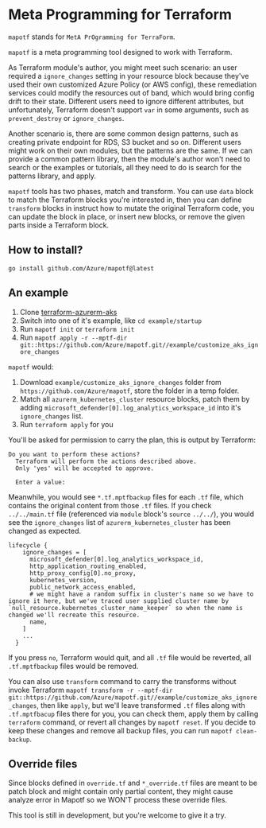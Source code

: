 # Meta Programming for Terraform

`mapotf` stands for `MetA PrOgramming for TerraForm`.

`mapotf` is a meta programming tool designed to work with Terraform.

As Terraform module's author, you might meet such scenario: an user required a `ignore_changes` setting in your resource block because they've used their own customized Azure Policy (or AWS config), these remediation services could modify the resources out of band, which would bring config drift to their state. Different users need to ignore different attributes, but unfortunately, Terraform doesn't support `var` in some arguments, such as `prevent_destroy` or `ignore_changes`.

Another scenario is, there are some common design patterns, such as creating private endpoint for RDS, S3 bucket and so on. Different users might work on their own modules, but the patterns are the same. If we can provide a common pattern library, then the module's author won't need to search or the examples or tutorials, all they need to do is search for the patterns library, and apply.

`mapotf` tools has two phases, match and transform. You can use `data` block to match the Terraform blocks you're interested in, then you can define `transform` blocks in instruct how to mutate the original Terraform code, you can update the block in place, or insert new blocks, or remove the given parts inside a Terraform block.

## How to install?

`go install github.com/Azure/mapotf@latest`

## An example

1. Clone [terraform-azurerm-aks](https://github.com/Azure/terraform-azurerm-aks.git)
2. Switch into one of it's example, like `cd example/startup`
3. Run `mapotf init` or `terraform init`
3. Run `mapotf apply -r --mptf-dir git::https://github.com/Azure/mapotf.git//example/customize_aks_ignore_changes`

`mapotf` would:

1. Download `example/customize_aks_ignore_changes` folder from `https://github.com/Azure/mapotf`, store the folder in a temp folder.
2. Match all `azurerm_kubernetes_cluster` resource blocks, patch them by adding `microsoft_defender[0].log_analytics_workspace_id` into it's `ignore_changes` list.
3. Run `terraform apply` for you

You'll be asked for permission to carry the plan, this is output by Terraform:

```text
Do you want to perform these actions?
  Terraform will perform the actions described above.
  Only 'yes' will be accepted to approve.

  Enter a value:
```

Meanwhile, you would see `*.tf.mptfbackup` files for each `.tf` file, which contains the original content from those `.tf` files. If you check `../../main.tf` file (referenced via `module` block's `source` `../../`), you would see the `ignore_changes` list of `azurerm_kubernetes_cluster` has been changed as expected.

```hcl
lifecycle {
    ignore_changes = [
      microsoft_defender[0].log_analytics_workspace_id,
      http_application_routing_enabled,
      http_proxy_config[0].no_proxy,
      kubernetes_version,
      public_network_access_enabled,
      # we might have a random suffix in cluster's name so we have to ignore it here, but we've traced user supplied cluster name by `null_resource.kubernetes_cluster_name_keeper` so when the name is changed we'll recreate this resource.
      name,
    ]
    ...
  }
```

If you press `no`, Terraform would quit, and all `.tf` file would be reverted, all `.tf.mptfbackup` files would be removed.

You can also use `transform` command to carry the transforms without invoke Terraform `mapotf transform -r --mptf-dir git::https://github.com/Azure/mapotf.git//example/customize_aks_ignore_changes`, then like `apply`, but we'll leave transformed `.tf` files along with `.tf.mptfbacup` files there for you, you can check them, apply them by calling `terraform` command, or revert all changes by `mapotf reset`. If you decide to keep these changes and remove all backup files, you can run `mapotf clean-backup`.

## Override files

Since blocks defined in `override.tf` and `*_override.tf` files are meant to be patch block and might contain only partial content, they might cause analyze error in Mapotf so we WON'T process these override files.

This tool is still in development, but you're welcome to give it a try.